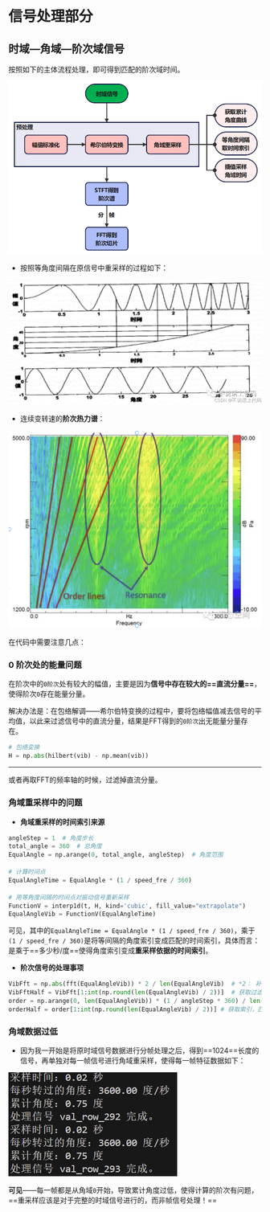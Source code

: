 





# 信号处理部分

## 时域—角域—阶次域信号

按照如下的主体流程处理，即可得到匹配的阶次域时间。

![image-20250609130602135](./%E8%AE%B0%E5%BD%95.assets/image-20250609130602135.png)

- 按照等角度间隔在原信号中重采样的过程如下：

![image-20250608224622576](./%E8%AE%B0%E5%BD%95.assets/image-20250608224622576.png)

- 连续变转速的**阶次热力谱**：

![image-20250609114246566](./%E8%AE%B0%E5%BD%95.assets/image-20250609114246566.png)

在代码中需要注意几点：

### 0 阶次处的能量问题

在阶次中的`0阶次`处有较大的幅值，主要是因为**信号中存在较大的==直流分量==**，使得阶次`0`存在能量分量。

解决办法是：在包络解调——希尔伯特变换的过程中，要将包络幅值减去信号的平均值，以此来过滤信号中的直流分量，结果是FFT得到的`0阶次`出无能量分量存在。

```python
# 包络变换
H = np.abs(hilbert(vib) - np.mean(vib))
```



---

或者再取FFT的频率轴的时候，过滤掉直流分量。

### 角域重采样中的问题

- **角域重采样的时间索引来源**

```python
angleStep = 1  # 角度步长
total_angle = 360  # 总角度
EqualAngle = np.arange(0, total_angle, angleStep)  # 角度范围

# 计算时间点
EqualAngleTime = EqualAngle * (1 / speed_fre / 360)

# 用等角度间隔的时间点对振动信号重新采样
FunctionV = interp1d(t, H, kind='cubic', fill_value="extrapolate")
EqualAngleVib = FunctionV(EqualAngleTime)
```

可见，其中的`EqualAngleTime = EqualAngle * (1 / speed_fre / 360)`，乘于`(1 / speed_fre / 360)`是将等间隔的角度索引变成匹配的时间索引，具体而言：是乘于==多少秒/度==使得角度索引变成**重采样依据的时间索引**。

- **阶次信号的处理事项**

```python
VibFft = np.abs(fft(EqualAngleVib)) * 2 / len(EqualAngleVib)  # *2： 补齐缺失的负频率轴缺失的能量分量   / len(EqualAngleVib)： 频域的能量对齐（时域）
VibFftHalf = VibFft[1:int(np.round(len(EqualAngleVib) / 2))]  # 获取过滤直流分量的 正频率轴 的阶次幅值
order = np.arange(0, len(EqualAngleVib)) * (1 / angleStep * 360) / len(EqualAngleVib) # (1 / angleStep * 360) ： 多少（360）次/圈  / len(EqualAngleVib)：得到每个 索引 对应的“阶次”
orderHalf = order[1:int(np.round(len(EqualAngleVib) / 2))] # 获取索引，匹配阶次作图
```

### 角域数据过低

- 因为我一开始是将原时域信号数据进行分帧处理之后，得到==1024==长度的信号，再单独对每一帧信号进行角域重采样，使得每一帧特征数据如下：

![image-20250609130412557](./%E8%AE%B0%E5%BD%95.assets/image-20250609130412557.png)

**可见**——每一帧都是从角域`0`开始，导致累计角度过低，使得计算的阶次有问题，==重采样应该是对于完整的时域信号进行的，而非帧信号处理！==